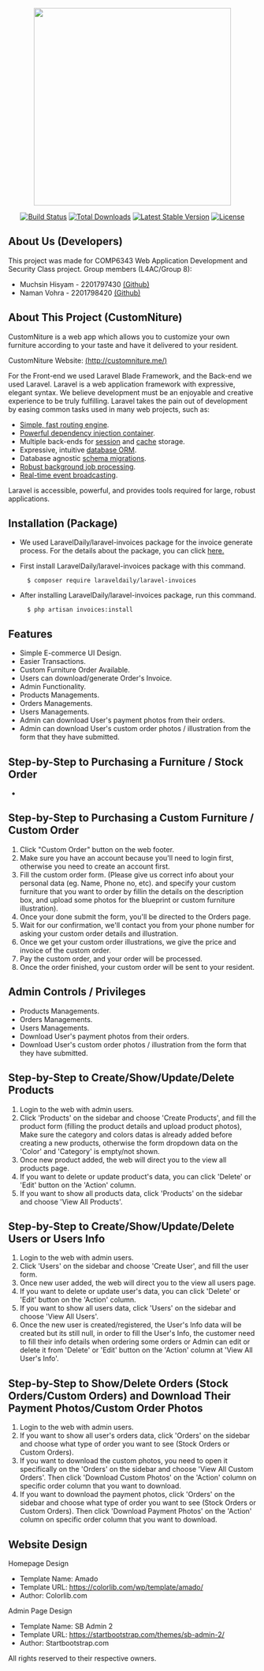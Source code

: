 <p align="center"><img src="https://res.cloudinary.com/dtfbvvkyp/image/upload/v1566331377/laravel-logolockup-cmyk-red.svg" width="400"></p>

<p align="center">
<a href="https://travis-ci.org/laravel/framework"><img src="https://travis-ci.org/laravel/framework.svg" alt="Build Status"></a>
<a href="https://packagist.org/packages/laravel/framework"><img src="https://poser.pugx.org/laravel/framework/d/total.svg" alt="Total Downloads"></a>
<a href="https://packagist.org/packages/laravel/framework"><img src="https://poser.pugx.org/laravel/framework/v/stable.svg" alt="Latest Stable Version"></a>
<a href="https://packagist.org/packages/laravel/framework"><img src="https://poser.pugx.org/laravel/framework/license.svg" alt="License"></a>
</p>

## About Us (Developers)

This project was made for COMP6343 Web Application Development and Security Class project. 
Group members (L4AC/Group 8):

- Muchsin Hisyam - 2201797430 [(Github)](https://github.com/muchsinhisyam)
- Naman Vohra - 2201798420 [(Github)](https://github.com/namanv19)

## About This Project (CustomNiture)
CustomNiture is a web app which allows you to customize your own furniture according to your taste and have it delivered to your resident.

CustomNiture Website: [(http://customniture.me/)](http://customniture.me/)

For the Front-end we used Laravel Blade Framework, and the Back-end we used Laravel. Laravel is a web application framework with expressive, elegant syntax. We believe development must be an enjoyable and creative experience to be truly fulfilling. Laravel takes the pain out of development by easing common tasks used in many web projects, such as:

- [Simple, fast routing engine](https://laravel.com/docs/routing).
- [Powerful dependency injection container](https://laravel.com/docs/container).
- Multiple back-ends for [session](https://laravel.com/docs/session) and [cache](https://laravel.com/docs/cache) storage.
- Expressive, intuitive [database ORM](https://laravel.com/docs/eloquent).
- Database agnostic [schema migrations](https://laravel.com/docs/migrations).
- [Robust background job processing](https://laravel.com/docs/queues).
- [Real-time event broadcasting](https://laravel.com/docs/broadcasting).

Laravel is accessible, powerful, and provides tools required for large, robust applications.

## Installation (Package)
- We used LaravelDaily/laravel-invoices package for the invoice generate process. For the details about the package, you can click [here.](https://github.com/LaravelDaily/laravel-invoices)

- First install LaravelDaily/laravel-invoices package with this command.

		$ composer require laraveldaily/laravel-invoices
        
- After installing LaravelDaily/laravel-invoices package, run this command.

		$ php artisan invoices:install

## Features

- Simple E-commerce UI Design.
- Easier Transactions.
- Custom Furniture Order Available.
- Users can download/generate Order's Invoice.
- Admin Functionality.
- Products Managements.
- Orders Managements.
- Users Managements.
- Admin can download User's payment photos from their orders.
- Admin can download User's custom order photos / illustration from the form that they have submitted.

## Step-by-Step to Purchasing a Furniture / Stock Order

- 

## Step-by-Step to Purchasing a Custom Furniture / Custom Order

1. Click "Custom Order" button on the web footer.
2. Make sure you have an account because you'll need to login first, otherwise you need to create an account first.
3. Fill the custom order form. (Please give us correct info about your personal data (eg. Name, Phone no, etc). and specify your custom furniture that you want to order by fillin the details on the description box, and upload some photos for the blueprint or custom furniture illustration).
4. Once your done submit the form, you'll be directed to the Orders page.
5. Wait for our confirmation, we'll contact you from your phone number for asking your custom order details and illustration.
6. Once we get your custom order illustrations, we give the price and invoice of the custom order.
7. Pay the custom order, and your order will be processed.
8. Once the order finished, your custom order will be sent to your resident.

## Admin Controls / Privileges
- Products Managements.
- Orders Managements.
- Users Managements.
- Download User's payment photos from their orders.
- Download User's custom order photos / illustration from the form that they have submitted.

## Step-by-Step to Create/Show/Update/Delete Products

1. Login to the web with admin users.
2. Click 'Products' on the sidebar and choose 'Create Products', and fill the product form (filling the product details and upload product photos), Make sure the  category and colors datas is already added before creating a new products, otherwise the form dropdown data on the 'Color' and 'Category' is empty/not shown.
3. Once new product added, the web will direct you to the view all products page.
4. If you want to delete or update product's data, you can click 'Delete' or 'Edit' button on the 'Action' column.
5. If you want to show all products data, click 'Products' on the sidebar and choose 'View All Products'.

## Step-by-Step to Create/Show/Update/Delete Users or Users Info

1. Login to the web with admin users.
2. Click 'Users' on the sidebar and choose 'Create User', and fill the user form.
3. Once new user added, the web will direct you to the view all users page.
4. If you want to delete or update user's data, you can click 'Delete' or 'Edit' button on the 'Action' column.
5. If you want to show all users data, click 'Users' on the sidebar and choose 'View All Users'.
6. Once the new user is created/registered, the User's Info data will be created but its still null, in order to fill the User's Info, the customer need to fill their info details when ordering some orders or Admin can edit or delete it from 'Delete' or 'Edit' button on the 'Action' column at 'View All User's Info'.

## Step-by-Step to Show/Delete Orders (Stock Orders/Custom Orders) and Download Their Payment Photos/Custom Order Photos

1. Login to the web with admin users.
2. If you want to show all user's orders data, click 'Orders' on the sidebar and choose what type of order you want to see (Stock Orders or Custom Orders).
3. If you want to download the custom photos, you need to open it specifically on the 'Orders' on the sidebar and choose 'View All Custom Orders'. Then click 'Download Custom Photos' on the 'Action' column on specific order column that you want to download.
4. If you want to download the payment photos, click 'Orders' on the sidebar and choose what type of order you want to see (Stock Orders or Custom Orders). Then click 'Download Payment Photos' on the 'Action' column on specific order column that you want to download.

## Website Design

Homepage Design
- Template Name: Amado
- Template URL: https://colorlib.com/wp/template/amado/
- Author: Colorlib.com

Admin Page Design
- Template Name: SB Admin 2
- Template URL: https://startbootstrap.com/themes/sb-admin-2/
- Author: Startbootstrap.com

All rights reserved to their respective owners.
